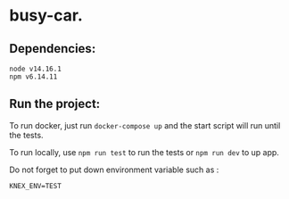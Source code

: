 # busy-car.

## Dependencies:
```
node v14.16.1
npm v6.14.11
```
## Run the project:

To run docker, just run `docker-compose up` and the start script will run until the tests.

To run locally, use `npm run test` to run the tests or `npm run dev` to up app.

Do not forget to put down environment variable such as :
```
KNEX_ENV=TEST
```

